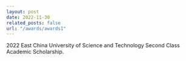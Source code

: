 ```yaml
---
layout: post
date: 2022-11-30
related_posts: false
url: "/awards/awards1"
---
```


2022 East China University of Science and Technology Second Class Academic Scholarship.